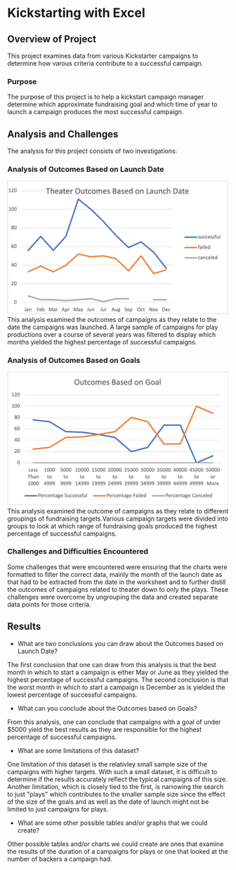 # Kickstarting with Excel

## Overview of Project
This project examines data from various Kickstarter campaigns to determine how varous criteria contribute to a successful campaign. 

### Purpose
The purpose of this project is to help a kickstart campaign manager determine which approximate fundraising goal and which time of year to launch a campaign produces the most successful campaign.

## Analysis and Challenges
The analysis for this project consists of two investigations:

### Analysis of Outcomes Based on Launch Date
![image_name](https://github.com/DimitriGianna/Kickstarter-Analysis/blob/main/Resources/Theater_Outcomes_vs_Launch.png?raw=true.png)
This analysis examined the outcomes of campaigns as they relate to the date the campaigns was launched. A large sample of campaigns for play productions over a course of several years was filtered to display which months yielded the highest percentage of successful campaigns.

### Analysis of Outcomes Based on Goals
![image_name](https://github.com/DimitriGianna/Kickstarter-Analysis/blob/main/Resources/Outcomes_vs_Goals.png?raw=true.png)
This analysis examined the outcome of campaigns as they relate to different groupings of fundraising targets.Various campaign targets were divided into groups to look at which range of fundraising goals produced the highest percentage of successful campaigns.

### Challenges and Difficulties Encountered
Some challenges that were encountered were ensuring that the charts were formatted to filter the correct data, mainly the month of the launch date as that had to be extracted from the date in the worksheet and to further distill the outcomes of campaigns related to theater down to only the plays. These challenges were overcome by ungrouping the data and created separate data points for those criteria.

## Results

- What are two conclusions you can draw about the Outcomes based on Launch Date?

The first conclusion that one can draw from this analysis is that the best month in which to start a campaign is either May or June as they yielded the highest percentage of successful campaigns. The second conclusion is that the worst month in which to start a campaign is December as is yielded the lowest percentage of successful campaigns.

- What can you conclude about the Outcomes based on Goals?

From this analysis, one can conclude that campaigns with a goal of under $5000 yield the best results as they are responsible for the highest percentage of successful campaigns. 

- What are some limitations of this dataset?

One limitation of this dataset is the relativley small sample size of the campaigns with higher targets. With such a small dataset, it is difficult to determine if the results accurately reflect the typical campaigns of this size. Another limitation, which is closely tied to the first, is narrowing the search to just "plays" which contributes to the smaller sample size since the effect of the size of the goals and as well as the date of launch might not be limited to just campaigns for plays.

- What are some other possible tables and/or graphs that we could create?

Other possible tables and/or charts we could create are ones that examine the results of the duration of a campaigns for plays or one that looked at the number of backers a campaign had.
